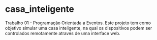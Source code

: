 # casa_inteligente
Trabalho 01 - Programação Orientada a Eventos. Este projeto tem como objetivo simular uma casa inteligente, na qual os dispositivos podem ser controlados remotamente através de uma interface web.
